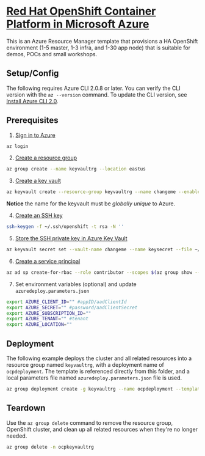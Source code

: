 # [Red Hat OpenShift Container Platform in Microsoft Azure](https://docs.microsoft.com/en-us/azure/virtual-machines/linux/openshift-get-started)

This is an Azure Resource Manager template that provisions a HA OpenShift environment (1-5 master, 1-3 infra, and 1-30 app node) that is suitable for demos, POCs and small workshops.

## Setup/Config

The following requires Azure CLI 2.0.8 or later. You can verify the CLI version with the `az --version` command. To update the CLI version, see [Install Azure CLI 2.0](https://docs.microsoft.com/en-us/cli/azure/install-azure-cli?view=azure-cli-latest&viewFallbackFrom=azure-cli-latesti).

## Prerequisites

1. [Sign in to Azure](https://docs.microsoft.com/en-us/azure/virtual-machines/linux/openshift-prerequisites#sign-in-to-azure)
```sh
az login
```

2. [Create a resource group](https://docs.microsoft.com/en-us/azure/virtual-machines/linux/openshift-prerequisites#create-a-resource-group)
```sh
az group create --name keyvaultrg --location eastus
```

3. [Create a key vault](https://docs.microsoft.com/en-us/azure/virtual-machines/linux/openshift-prerequisites#create-an-ssh-key)
```sh
az keyvault create --resource-group keyvaultrg --name changeme --enabled-for-template-deployment true --location eastus
```

 **Notice** the name for the keyvault must be _globally unique_ to Azure.

4. [Create an SSH key](https://docs.microsoft.com/en-us/azure/virtual-machines/linux/openshift-prerequisites#create-an-ssh-key)
```sh
ssh-keygen -f ~/.ssh/openshift -t rsa -N ''
```

5. [Store the SSH private key in Azure Key Vault](https://docs.microsoft.com/en-us/azure/virtual-machines/linux/openshift-prerequisites#store-the-ssh-private-key-in-azure-key-vault)
```sh
az keyvault secret set --vault-name changeme --name keysecret --file ~/.ssh/openshift
```

6. [Create a service principal](https://docs.microsoft.com/en-us/azure/virtual-machines/linux/openshift-prerequisites#create-a-service-principal)
```sh
az ad sp create-for-rbac --role contributor --scopes $(az group show --name keyvaultrg --query id | sed -e 's/\"\(.*\)\"/\1/')
```

7. Set environment variables (optional) and update `azuredeploy.parameters.json`
```sh
export AZURE_CLIENT_ID="" #appID/aadClientId
export AZURE_SECRET="" #password/aadClientSecret
export AZURE_SUBSCRIPTION_ID=""
export AZURE_TENANT="" #tenant
export AZURE_LOCATION=""
```

## Deployment

The following example deploys the cluster and all related resources into a resource group named `keyvaultrg`, with a deployment name of `ocpdeployment`. The template is referenced directly from this folder, and a local parameters file named `azuredeploy.parameters.json` file is used.

```sh
az group deployment create -g keyvaultrg --name ocpdeployment --template-file ./azuredeploy.json --parameters @./azuredeploy.parameters.json
```

## Teardown

Use the `az group delete` command to remove the resource group, OpenShift cluster, and clean up all related resources when they're no longer needed.

```sh
az group delete -n ocpkeyvaultrg
```
